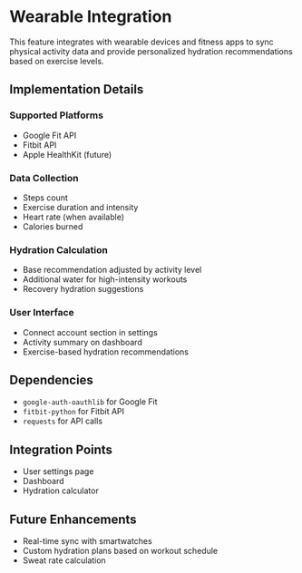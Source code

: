 # Wearable Integration

This feature integrates with wearable devices and fitness apps to sync physical activity data and provide personalized hydration recommendations based on exercise levels.

## Implementation Details

### Supported Platforms
- Google Fit API
- Fitbit API
- Apple HealthKit (future)

### Data Collection
- Steps count
- Exercise duration and intensity
- Heart rate (when available)
- Calories burned

### Hydration Calculation
- Base recommendation adjusted by activity level
- Additional water for high-intensity workouts
- Recovery hydration suggestions

### User Interface
- Connect account section in settings
- Activity summary on dashboard
- Exercise-based hydration recommendations

## Dependencies
- `google-auth-oauthlib` for Google Fit
- `fitbit-python` for Fitbit API
- `requests` for API calls

## Integration Points
- User settings page
- Dashboard
- Hydration calculator

## Future Enhancements
- Real-time sync with smartwatches
- Custom hydration plans based on workout schedule
- Sweat rate calculation
